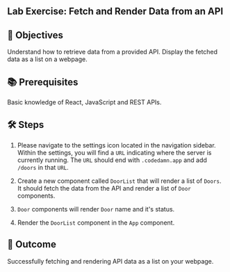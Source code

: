 ## Lab Exercise: Fetch and Render Data from an API

## 🎯 Objectives
Understand how to retrieve data from a provided API.
Display the fetched data as a list on a webpage.

## 📚 Prerequisites
Basic knowledge of React, JavaScript and REST APIs.

## 🛠 Steps

1. Please navigate to the settings icon located in the navigation sidebar. Within the settings, you will find a `URL` indicating where the server is currently running. The `URL` should end with `.codedamn.app` and add `/doors` in that `URL`.
   
2. Create a new component called `DoorList` that will render a list of `Doors`. It should fetch the data from the API and render a list of `Door` components.

3. `Door` components will render `Door` name and it's status.

4. Render the `DoorList` component in the `App` component.


## 🌟 Outcome
Successfully fetching and rendering API data as a list on your webpage.
